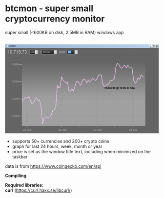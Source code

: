 # btcmon - super small cryptocurrency monitor

super small (<600KB on disk, 2.5MB in RAM) windows app <br><br>

![alt text](https://github.com/hack-tramp/btcmon/blob/master/screen4.jpg)

- supports 50+ currencies and 200+ crypto coins<br>
- graph for last 24 hours, week, month or year<br>
- price is set as the window title text, including when minimized on the taskbar <br>

data is from https://www.coingecko.com/en/api  <br>

<b>Compiling</b>

<b>Required libraries:</b><br>
<b>curl</b> (https://curl.haxx.se/libcurl/) 

